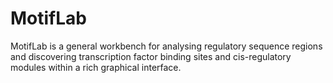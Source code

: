 # MotifLab

MotifLab is a general workbench for analysing regulatory sequence regions and discovering transcription factor binding sites and cis-regulatory modules within a rich graphical interface.
